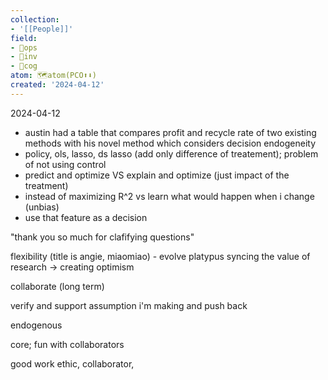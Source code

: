 ```yaml
---
collection:
- '[[People]]'
field:
- 🐙ops
- 🐢inv
- 👾cog
atom: 🗺️atom(PCO⬆️⬇️)
created: '2024-04-12'
---
```


2024-04-12

- austin had a table that compares profit and recycle rate of two existing methods with his novel method which considers decision endogeneity
- policy, ols, lasso, ds lasso (add only difference of treatement); problem of not using control
- predict and optimize  VS explain and optimize (just impact of the treatment)
- instead of maximizing R^2 vs learn what would happen when i change (unbias)
- use that feature as a decision

"thank you so much for clafifying questions"

flexibility (title is angie, miaomiao) - evolve platypus
syncing the value of research -> creating optimism

collaborate (long term)

verify and support assumption i'm making and push back

endogenous  

core; fun with collaborators

good work ethic, collaborator, 